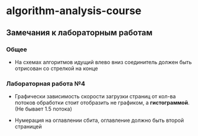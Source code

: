 # algorithm-analysis-course

## Замечания к лабораторным работам

### Общее

- На схемах алгоритмов идущий влево вниз соединитель должен быть отрисован со стрелкой на конце

### Лабораторная работа №4

- Графически зависимость скорости загрузки страниц от кол-ва потоков обработки стоит отобразить не графиком, а **гистограммой**. (Не бывает 1.5 потока)

- Нумерация на оглавлении сбита, оглавление должно быть второй страницей

